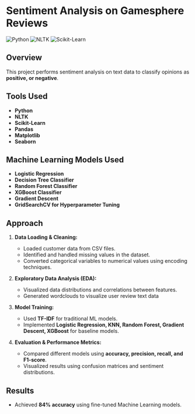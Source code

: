 # Sentiment Analysis on Gamesphere Reviews

![Python](https://img.shields.io/badge/Python-3.8%2B-blue.svg)
![NLTK](https://img.shields.io/badge/NLTK-✔-green)
![Scikit-Learn](https://img.shields.io/badge/Scikit--Learn-✔-blue)

## Overview
This project performs sentiment analysis on text data to classify opinions as **positive, or negative**.

## Tools Used
- **Python**
- **NLTK**
- **Scikit-Learn**
- **Pandas**
- **Matplotlib**
- **Seaborn**

## Machine Learning Models Used
- **Logistic Regression**
- **Decision Tree Classifier**
- **Random Forest Classifier**
- **XGBoost Classifier**
- **Gradient Descent**
- **GridSearchCV for Hyperparameter Tuning**

## Approach
1. **Data Loading & Cleaning:**  
   - Loaded customer data from CSV files.  
   - Identified and handled missing values in the dataset.  
   - Converted categorical variables to numerical values using encoding techniques.

2. **Exploratory Data Analysis (EDA):**  
   - Visualized data distributions and correlations between features.
   - Generated wordclouds to visualize user review text data 

3. **Model Training:**
   - Used **TF-IDF** for traditional ML models.
   - Implemented **Logistic Regression, KNN, Random Forest, Gradient Descent, XGBoost** for baseline models.  

5. **Evaluation & Performance Metrics:**  
   - Compared different models using **accuracy, precision, recall, and F1-score**.  
   - Visualized results using confusion matrices and sentiment distributions.  

## Results
- Achieved **84% accuracy** using fine-tuned Machine Learning models.
